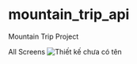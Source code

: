 # mountain_trip_api

Mountain Trip Project

All Screens
![Thiết kế chưa có tên](https://user-images.githubusercontent.com/90996598/171013633-a37f69f3-ffd7-4080-89a8-764a838a4bfe.png)
